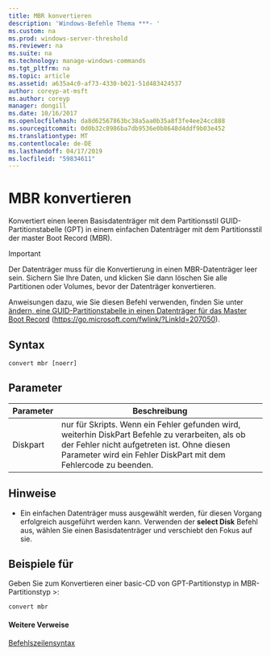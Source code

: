 ```yaml
---
title: MBR konvertieren
description: 'Windows-Befehle Thema ***- '
ms.custom: na
ms.prod: windows-server-threshold
ms.reviewer: na
ms.suite: na
ms.technology: manage-windows-commands
ms.tgt_pltfrm: na
ms.topic: article
ms.assetid: a635a4c0-af73-4330-b021-51d483424537
author: coreyp-at-msft
ms.author: coreyp
manager: dongill
ms.date: 10/16/2017
ms.openlocfilehash: da8d62567863bc38a5aa0b35a8f3fe4ee24cc888
ms.sourcegitcommit: 0d0b32c8986ba7db9536e0b8648d4ddf9b03e452
ms.translationtype: MT
ms.contentlocale: de-DE
ms.lasthandoff: 04/17/2019
ms.locfileid: "59834611"
---
```

# <a name="convert-mbr"></a>MBR konvertieren



Konvertiert einen leeren Basisdatenträger mit dem Partitionsstil GUID-Partitionstabelle (GPT) in einem einfachen Datenträger mit dem Partitionsstil der master Boot Record (MBR).

> [!IMPORTANT]
> Der Datenträger muss für die Konvertierung in einen MBR-Datenträger leer sein. Sichern Sie Ihre Daten, und klicken Sie dann löschen Sie alle Partitionen oder Volumes, bevor der Datenträger konvertieren.

Anweisungen dazu, wie Sie diesen Befehl verwenden, finden Sie unter [ändern, eine GUID-Partitionstabelle in einen Datenträger für das Master Boot Record](https://go.microsoft.com/fwlink/?LinkId=207050) (https://go.microsoft.com/fwlink/?LinkId=207050).

## <a name="syntax"></a>Syntax

```
convert mbr [noerr]
```

## <a name="parameters"></a>Parameter

|Parameter|Beschreibung|
|---------|-----------|
|Diskpart|nur für Skripts. Wenn ein Fehler gefunden wird, weiterhin DiskPart Befehle zu verarbeiten, als ob der Fehler nicht aufgetreten ist. Ohne diesen Parameter wird ein Fehler DiskPart mit dem Fehlercode zu beenden.|

## <a name="remarks"></a>Hinweise

-   Ein einfachen Datenträger muss ausgewählt werden, für diesen Vorgang erfolgreich ausgeführt werden kann. Verwenden der **select Disk** Befehl aus, wählen Sie einen Basisdatenträger und verschiebt den Fokus auf sie.

## <a name="BKMK_examples"></a>Beispiele für

Geben Sie zum Konvertieren einer basic-CD von GPT-Partitionstyp in MBR-Partitionstyp >:
```
convert mbr
```

#### <a name="additional-references"></a>Weitere Verweise

[Befehlszeilensyntax](command-line-syntax-key.md)

